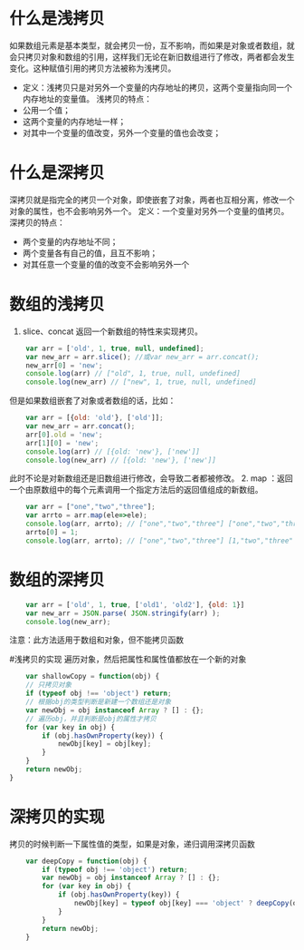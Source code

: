 # 什么是浅拷贝
如果数组元素是基本类型，就会拷贝一份，互不影响，而如果是对象或者数组，就会只拷贝对象和数组的引用，这样我们无论在新旧数组进行了修改，两者都会发生变化。这种赋值引用的拷贝方法被称为浅拷贝。    
- 定义：浅拷贝只是对另外一个变量的内存地址的拷贝，这两个变量指向同一个内存地址的变量值。 
浅拷贝的特点：    
- 公用一个值；
- 这两个变量的内存地址一样；
- 对其中一个变量的值改变，另外一个变量的值也会改变；
# 什么是深拷贝
深拷贝就是指完全的拷贝一个对象，即使嵌套了对象，两者也互相分离，修改一个对象的属性，也不会影响另外一个。
定义：一个变量对另外一个变量的值拷贝。    
深拷贝的特点：

- 两个变量的内存地址不同；
- 两个变量各有自己的值，且互不影响；
- 对其任意一个变量的值的改变不会影响另外一个

# 数组的浅拷贝
1. slice、concat 返回一个新数组的特性来实现拷贝。
```js
    var arr = ['old', 1, true, null, undefined];
    var new_arr = arr.slice(); //或var new_arr = arr.concat();
    new_arr[0] = 'new';
    console.log(arr) // ["old", 1, true, null, undefined]
    console.log(new_arr) // ["new", 1, true, null, undefined]
```
但是如果数组嵌套了对象或者数组的话，比如：   
```js
    var arr = [{old: 'old'}, ['old']];
    var new_arr = arr.concat();
    arr[0].old = 'new';
    arr[1][0] = 'new';
    console.log(arr) // [{old: 'new'}, ['new']]
    console.log(new_arr) // [{old: 'new'}, ['new']]
```
此时不论是对新数组还是旧数组进行修改，会导致二者都被修改。
2. map ：返回一个由原数组中的每个元素调用一个指定方法后的返回值组成的新数组。
```js
    var arr = ["one","two","three"];
    var arrto = arr.map(ele=>ele);
    console.log(arr, arrto); // ["one","two","three"] ["one","two","three"]
    arrto[0] = 1;
    console.log(arr, arrto); // ["one","two","three"] [1,"two","three"
```
# 数组的深拷贝
```js
    var arr = ['old', 1, true, ['old1', 'old2'], {old: 1}]
    var new_arr = JSON.parse( JSON.stringify(arr) );
    console.log(new_arr);
```
注意：此方法适用于数组和对象，但不能拷贝函数

#浅拷贝的实现
遍历对象，然后把属性和属性值都放在一个新的对象
```js
    var shallowCopy = function(obj) {
    // 只拷贝对象
    if (typeof obj !== 'object') return;
    // 根据obj的类型判断是新建一个数组还是对象
    var newObj = obj instanceof Array ? [] : {};
    // 遍历obj，并且判断是obj的属性才拷贝
    for (var key in obj) {
        if (obj.hasOwnProperty(key)) {
            newObj[key] = obj[key];
        }
    }
    return newObj;
}
```
# 深拷贝的实现
拷贝的时候判断一下属性值的类型，如果是对象，递归调用深拷贝函数
```js
    var deepCopy = function(obj) {
        if (typeof obj !== 'object') return;
        var newObj = obj instanceof Array ? [] : {};
        for (var key in obj) {
            if (obj.hasOwnProperty(key)) {
                newObj[key] = typeof obj[key] === 'object' ? deepCopy(obj[key]) : obj[key];
            }
        }
        return newObj;
    }
```